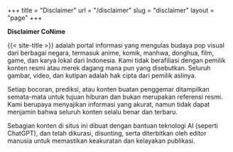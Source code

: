 +++
title = "Disclaimer"
url = "/disclaimer"
slug = "disclaimer"
layout = "page"
+++

**Disclaimer CoNime**

{{< site-title >}} adalah portal informasi yang mengulas budaya pop visual dari berbagai negara, termasuk anime, komik, manhwa, donghua, film, game, dan karya lokal dari Indonesia. Kami tidak berafiliasi dengan pemilik konten resmi atau merek dagang mana pun yang disebutkan. Seluruh gambar, video, dan kutipan adalah hak cipta dari pemilik aslinya.

Setiap bocoran, prediksi, atau konten buatan penggemar ditampilkan semata-mata untuk tujuan hiburan dan bukan merupakan referensi resmi. Kami berupaya menyajikan informasi yang akurat, namun tidak dapat menjamin bahwa seluruh konten selalu benar dan terbaru.

Sebagian konten di situs ini dibuat dengan bantuan teknologi AI (seperti ChatGPT), dan telah dikurasi, disunting, serta diterbitkan oleh editor manusia untuk memastikan keakuratan dan kelayakan publikasi.
